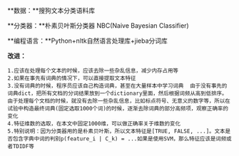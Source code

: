**数据：**搜狗文本分类语料库

**分类器：**朴素贝叶斯分类器 NBC(Naive Bayesian Classifier)

**编程语言：**Python+nltk自然语言处理库+jieba分词库

**改进：**

    1.应该在处理每个文本的时候，应该去除一些杂乱信息，减少内存占用等
    2.如果在事先有词典的情况下，可以直接提取文本特征
    3.没有词典的时候，程序员应该自己构造词典，甚至在大量样本中学习词典	由于没有事先的词典dict，把所有文档的分词结果放到一个dictionary里面，然后根据词频从高到低排序。由于处理每个文档的时候，就没有去除一些杂乱信息，比如标点符号、无意义的数字等，所以在试验中构造最终词典(固定选取1000个词)的时候，逐渐去除词典的部分高频项，观察正确率的变化
    4.特征维数的选取，在本文中固定1000维，可以做正确率关于维数的变化
    5.特别说明：因为分类器用的是朴素贝叶斯，所以文本特征是[TRUE, FALSE, ...]。文本是否包含字典中词的判别p(feature_i | C_k) = ...如果是使用SVM，那么特征应该是词频或者TDIDF等
